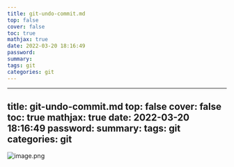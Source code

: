 ```yaml
---
title: git-undo-commit.md
top: false
cover: false
toc: true
mathjax: true
date: 2022-03-20 18:16:49
password:
summary:
tags: git
categories: git
---
```

---
title: git-undo-commit.md
top: false
cover: false
toc: true
mathjax: true
date: 2022-03-20 18:16:49
password:
summary:
tags: git
categories: git
---
![image.png](https://upload-images.jianshu.io/upload_images/13965490-461e4edc8551cd6c.png?imageMogr2/auto-orient/strip%7CimageView2/2/w/1240)

